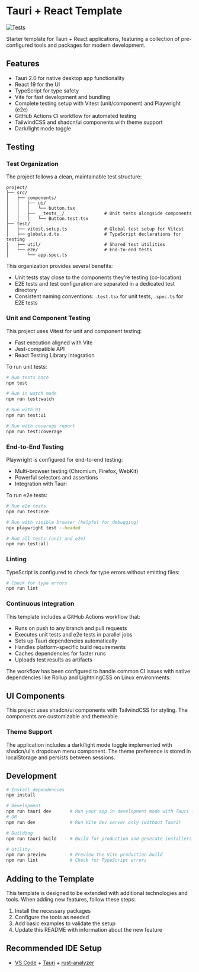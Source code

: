 # Tauri + React Template

[![Tests](https://github.com/gannonh/tauri-app/actions/workflows/test.yml/badge.svg)](https://github.com/gannonh/tauri-app/actions/workflows/test.yml)

Starter template for Tauri + React applications, featuring a collection of pre-configured tools and packages for modern development.

## Features

- Tauri 2.0 for native desktop app functionality
- React 19 for the UI
- TypeScript for type safety
- Vite for fast development and bundling
- Complete testing setup with Vitest (unit/component) and Playwright (e2e)
- GitHub Actions CI workflow for automated testing
- TailwindCSS and shadcn/ui components with theme support
- Dark/light mode toggle

## Testing

### Test Organization

The project follows a clean, maintainable test structure:

```
project/
├── src/
│   ├── components/
│   │   ├── ui/
│   │   │   └── button.tsx
│   │   ├── __tests__/               # Unit tests alongside components
│   │   │   └── Button.test.tsx
├── test/
│   ├── vitest.setup.ts              # Global test setup for Vitest
│   ├── globals.d.ts                 # TypeScript declarations for testing
│   ├── util/                        # Shared test utilities
│   └── e2e/                         # End-to-end tests
│       └── app.spec.ts
```

This organization provides several benefits:

- Unit tests stay close to the components they're testing (co-location)
- E2E tests and test configuration are separated in a dedicated test directory
- Consistent naming conventions: `.test.tsx` for unit tests, `.spec.ts` for E2E tests

### Unit and Component Testing

This project uses Vitest for unit and component testing:

- Fast execution aligned with Vite
- Jest-compatible API
- React Testing Library integration

To run unit tests:

```bash
# Run tests once
npm test

# Run in watch mode
npm run test:watch

# Run with UI
npm run test:ui

# Run with coverage report
npm run test:coverage
```

### End-to-End Testing

Playwright is configured for end-to-end testing:

- Multi-browser testing (Chromium, Firefox, WebKit)
- Powerful selectors and assertions
- Integration with Tauri

To run e2e tests:

```bash
# Run e2e tests
npm run test:e2e

# Run with visible browser (helpful for debugging)
npx playwright test --headed

# Run all tests (unit and e2e)
npm run test:all
```

### Linting

TypeScript is configured to check for type errors without emitting files:

```bash
# Check for type errors
npm run lint
```

### Continuous Integration

This template includes a GitHub Actions workflow that:

- Runs on push to any branch and pull requests
- Executes unit tests and e2e tests in parallel jobs
- Sets up Tauri dependencies automatically
- Handles platform-specific build requirements
- Caches dependencies for faster runs
- Uploads test results as artifacts

The workflow has been configured to handle common CI issues with native dependencies like Rollup and LightningCSS on Linux environments.

## UI Components

This project uses shadcn/ui components with TailwindCSS for styling. The components are customizable and themeable.

### Theme Support

The application includes a dark/light mode toggle implemented with shadcn/ui's dropdown menu component. The theme preference is stored in localStorage and persists between sessions.

## Development

```bash
# Install dependencies
npm install

# Development
npm run tauri dev       # Run your app in development mode with Tauri features
# OR
npm run dev             # Run Vite dev server only (without Tauri)

# Building
npm run tauri build     # Build for production and generate installers

# Utility
npm run preview         # Preview the Vite production build
npm run lint            # Check for TypeScript errors
```

## Adding to the Template

This template is designed to be extended with additional technologies and tools. When adding new features, follow these steps:

1. Install the necessary packages
2. Configure the tools as needed
3. Add basic examples to validate the setup
4. Update this README with information about the new feature

## Recommended IDE Setup

- [VS Code](https://code.visualstudio.com/) + [Tauri](https://marketplace.visualstudio.com/items?itemName=tauri-apps.tauri-vscode) + [rust-analyzer](https://marketplace.visualstudio.com/items?itemName=rust-lang.rust-analyzer)
